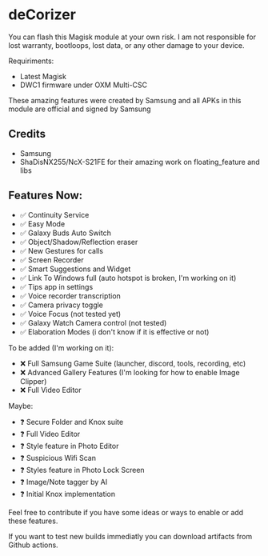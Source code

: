# deCorizer

You can flash this Magisk module at your own risk. I am not responsible for lost warranty, bootloops, lost data, or any other damage to your device.

Requiriments:
- Latest Magisk
- DWC1 firmware under OXM Multi-CSC

These amazing features were created by Samsung and all APKs in this module are official and signed by Samsung

## Credits
- Samsung
- ShaDisNX255/NcX-S21FE for their amazing work on floating_feature and libs

## Features Now:
- ✅️ Continuity Service
- ✅️ Easy Mode
- ✅️ Galaxy Buds Auto Switch
- ✅️ Object/Shadow/Reflection eraser
- ✅️ New Gestures for calls
- ✅️ Screen Recorder
- ✅️ Smart Suggestions and Widget
- ✅️ Link To Windows full (auto hotspot is broken, I'm working on it)
- ✅️ Tips app in settings
- ✅️ Voice recorder transcription
- ✅ Camera privacy toggle
- ✅ Voice Focus (not tested yet)
- ✅ Galaxy Watch Camera control (not tested)
- ✅ Elaboration Modes (i don't know if it is effective or not) 

To be added (I'm working on it):
- ❌️ Full Samsung Game Suite (launcher, discord, tools, recording, etc)
- ❌️ Advanced Gallery Features (I'm looking for how to enable Image Clipper)
- ❌️ Full Video Editor

Maybe:
- ❓️ Secure Folder and Knox suite
- ❓️ Full Video Editor
- ❓️ Style feature in Photo Editor 
- ❓️ Suspicious Wifi Scan
- ❓️ Styles feature in Photo Lock Screen
- ❓️ Image/Note tagger by AI
- ❓️ Initial Knox implementation

Feel free to contribute if you have some ideas or ways to enable or add these features. 

If you want to test new builds immediatly you can download artifacts from Github actions.
